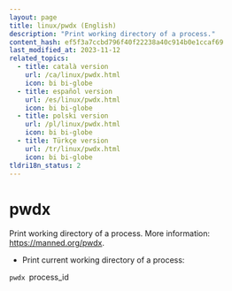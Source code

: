 ```yaml
---
layout: page
title: linux/pwdx (English)
description: "Print working directory of a process."
content_hash: ef5f3a7ccbd796f40f22238a40c914b0e1ccaf69
last_modified_at: 2023-11-12
related_topics:
  - title: català version
    url: /ca/linux/pwdx.html
    icon: bi bi-globe
  - title: español version
    url: /es/linux/pwdx.html
    icon: bi bi-globe
  - title: polski version
    url: /pl/linux/pwdx.html
    icon: bi bi-globe
  - title: Türkçe version
    url: /tr/linux/pwdx.html
    icon: bi bi-globe
tldri18n_status: 2
---
```

# pwdx

Print working directory of a process.
More information: <https://manned.org/pwdx>.

- Print current working directory of a process:

`pwdx `<span class="tldr-var badge badge-pill bg-dark-lm bg-white-dm text-white-lm text-dark-dm font-weight-bold">process_id</span>
